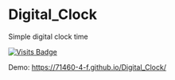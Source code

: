 # Digital_Clock
Simple digital clock time

[![Visits Badge](https://badges.pufler.dev/visits/71460-4-F/Digital_Clock)](https://badges.pufler.dev)

Demo: https://71460-4-f.github.io/Digital_Clock/
